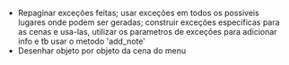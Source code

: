 * Repaginar exceções feitas; usar exceções em todos os possiveis lugares onde podem ser geradas; construir exceções especificas para as cenas e usa-las, utilizar os parametros de exceções para adicionar info e tb usar o metodo 'add\_note'
* Desenhar objeto por objeto da cena do menu 
